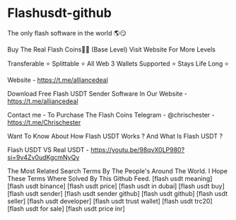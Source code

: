 # Flashusdt-github
The only flash software in the world 🌎😏

Buy The Real Flash Coins💎🌉 (Base Level) Visit Website For More Levels

Transferable ⭐️ Splittable ⭐️ All Web 3 Wallets Supported ⭐️ Stays Life Long ⭐️

Website - https://t.me/alliancedeal

Download Free Flash USDT Sender Software In Our Website - https://t.me/alliancedeal 


Contact me - To Purchase The Flash Coins Telegram - @chrischester - https://t.me/Chrischester 

Want To Know About How Flash USDT Works ? And What Is Flash USDT ?

Flash USDT VS Real USDT - https://youtu.be/98qvX0LP980?si=9v4Zv0udKgcmNyQy



The Most Related Search Terms By The People's Around The World. I Hope These Terms Where Solved By This Github Feed. [flash usdt meaning] [flash usdt binance] [flash usdt price] [flash usdt in dubai] [flash usdt buy] [flash usdt sender] [flash usdt sender github] [flash usdt github] [flash usdt seller] [flash usdt developer] [flash usdt trust wallet] [flash usdt trc20] [flash usdt for sale] [flash usdt price inr]
